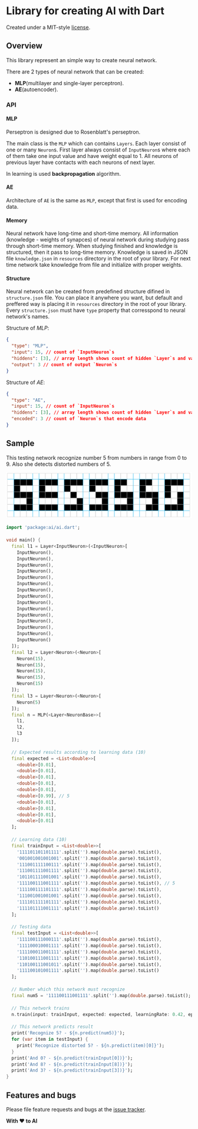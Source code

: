 # Library for creating AI with Dart

Created under a MIT-style
[license](https://github.com/YevhenKap/ai/blob/master/LICENSE).

## Overview

This library represent an simple way to create neural network.

There are 2 types of neural network that can be created:

- **MLP**(multilayer and single-layer perceptron).
- **AE**(autoencoder).

### API

#### MLP

Perseptron is designed due to Rosenblatt's perseptron.

The main class is the `MLP` which can contains `Layers`.
Each layer consist of one or many `Neuron`s.
First layer always consist of `InputNeuron`s where each of them take one input value and have weight equal to 1.
All neurons of previous layer have contacts with each neurons of next layer.

In learning is used __backpropagation__ algorithm.

#### AE

Architecture of `AE` is the same as `MLP`, except that first is used for encoding data.

#### Memory

Neural network have long-time and short-time memory.
All information (knowledge - weights of synapces) of neural network during studying pass through short-time memory.
When studying finished and knowledge is structured, then it pass to long-time memory.
Knowledge is saved in JSON file `knowledge.json` in `resources` directory in the root of your library.
For next time network take knowledge from file and initialize with proper weights.

#### Structure

Neural network can be created from predefined structure difined in `structure.json` file. You can place it anywhere you want, but default and preffered way is placing it in `resources` directory in the root of your library.
Every `structure.json` must have `type` property that corresspond to neural network's names.

Structure of *MLP*:

```json
{
  "type": "MLP",
  "input": 15, // count of `InputNeuron`s
  "hiddens": [3], // array length shows count of hidden `Layer`s and values are count of `Neuron`s of each layer
  "output": 3 // count of output `Neuron`s
}
```

Structure of *AE*:

```json
{
  "type": "AE",
  "input": 15, // count of `InputNeuron`s
  "hiddens": [3], // array length shows count of hidden `Layer`s and values are count of `Neuron`s of each layer for encoded and decoded parts
  "encoded": 3 // count of `Neuron`s that encode data
}
```

## Sample

This testing network recognize number 5 from numbers in range from 0 to 9. Also she detects distorted numbers of 5.

![Numbers](assets/images/5.png)

```dart
import 'package:ai/ai.dart';

void main() {
  final l1 = Layer<InputNeuron>(<InputNeuron>[
    InputNeuron(),
    InputNeuron(),
    InputNeuron(),
    InputNeuron(),
    InputNeuron(),
    InputNeuron(),
    InputNeuron(),
    InputNeuron(),
    InputNeuron(),
    InputNeuron(),
    InputNeuron(),
    InputNeuron(),
    InputNeuron(),
    InputNeuron(),
    InputNeuron()
  ]);
  final l2 = Layer<Neuron>(<Neuron>[
    Neuron(15),
    Neuron(15),
    Neuron(15),
    Neuron(15),
    Neuron(15)
  ]);
  final l3 = Layer<Neuron>(<Neuron>[
    Neuron(5)
  ]);
  final n = MLP(<Layer<NeuronBase>>[
    l1,
    l2,
    l3
  ]);

  // Expected results according to learning data (10)
  final expected = <List<double>>[
    <double>[0.01],
    <double>[0.01],
    <double>[0.01],
    <double>[0.01],
    <double>[0.01],
    <double>[0.99], // 5
    <double>[0.01],
    <double>[0.01],
    <double>[0.01],
    <double>[0.01]
  ];

  // Learning data (10)
  final trainInput = <List<double>>[
    '111101101101111'.split('').map(double.parse).toList(),
    '001001001001001'.split('').map(double.parse).toList(),
    '111001111100111'.split('').map(double.parse).toList(),
    '111001111001111'.split('').map(double.parse).toList(),
    '101101111001001'.split('').map(double.parse).toList(),
    '111100111001111'.split('').map(double.parse).toList(), // 5
    '111100111101111'.split('').map(double.parse).toList(),
    '111001001001001'.split('').map(double.parse).toList(),
    '111101111101111'.split('').map(double.parse).toList(),
    '111101111001111'.split('').map(double.parse).toList()
  ];

  // Testing data
  final testInput = <List<double>>[
    '111100111000111'.split('').map(double.parse).toList(),
    '111100010001111'.split('').map(double.parse).toList(),
    '111100011001111'.split('').map(double.parse).toList(),
    '110100111001111'.split('').map(double.parse).toList(),
    '110100111001011'.split('').map(double.parse).toList(),
    '111100101001111'.split('').map(double.parse).toList()
  ];

  // Number which this network must recognize
  final num5 = '111100111001111'.split('').map(double.parse).toList();

  // This network trains
  n.train(input: trainInput, expected: expected, learningRate: 0.42, epoch: 5000);

  // This network predicts result
  print('Recognize 5? - ${n.predict(num5)}');
  for (var item in testInput) {
    print('Recognize distorted 5? - ${n.predict(item)[0]}');
  }
  print('Аnd 0? - ${n.predict(trainInput[0])}');
  print('Аnd 8? - ${n.predict(trainInput[8])}');
  print('Аnd 3? - ${n.predict(trainInput[3])}');
}
```

## Features and bugs

Please file feature requests and bugs at the [issue tracker](https://github.com/YevhenKap/ai/issues).

**With ❤️ to AI**